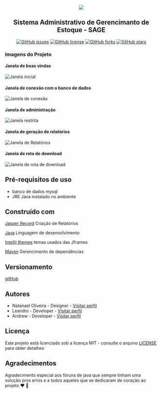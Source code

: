  <p align="center">
  <img src="https://github.com/Natanael-Oliveira-br/project_SAGE/blob/master/identidade_visual/logo-200.png"><br>
</p>
<h2 align="center">Sistema Administrativo de Gerencimanto de Estoque - SAGE</h2>

<p align="center">
<a href="https://github.com/Natanael-Oliveira-br/project_SAGE/issues"><img alt="GitHub issues" src="https://img.shields.io/github/issues/Natanael-Oliveira-br/project_SAGE"></a>
<a href="https://github.com/Natanael-Oliveira-br/project_SAGE/blob/master/LICENSE"><img alt="GitHub license" src="https://img.shields.io/github/license/Natanael-Oliveira-br/project_SAGE"></a>
<a href="https://github.com/Natanael-Oliveira-br/project_SAGE/network"><img alt="GitHub forks" src="https://img.shields.io/github/forks/Natanael-Oliveira-br/project_SAGE"></a>
<a href="https://github.com/Natanael-Oliveira-br/project_SAGE/stargazers"><img alt="GitHub stars" src="https://img.shields.io/github/stars/Natanael-Oliveira-br/project_SAGE"></a>
</p>



### Imagens do Projeto
#### Janela de boas vindas
![Janela inicial](https://github.com/Natanael-Oliveira-br/project_SAGE/blob/master/identidade_visual/janela1.png)

#### Janela de conexão com o banco de dados
![Janela de conexão](https://github.com/Natanael-Oliveira-br/project_SAGE/blob/master/identidade_visual/janela2.png)

#### Janela de administração
![Janela restrita](https://github.com/Natanael-Oliveira-br/project_SAGE/blob/master/identidade_visual/janela3.png)

#### Janela de geração de relatórios
![Janela de Relatórios](https://github.com/Natanael-Oliveira-br/project_SAGE/blob/master/identidade_visual/janela4.png)

#### Janela de rota de download
![Janela de rota de download](https://github.com/Natanael-Oliveira-br/project_SAGE/blob/master/identidade_visual/janela5.png)

## Pré-requisitos de uso

- banco de dados mysql
- JRE Java instalado no ambiente


## Construído com

[Jasper Record]() Criação de Relatórios

[Java]() Linguagem de desenvolvimento

[Intellij themes]() temas usados das Jframes

[Maven]() Gerencimento de dependências


## Versionamento

[gitHub]() 


## Autores

* Natanael Oliveira - Designer - [Visitar perfil](https://github.com/Natanael-Oliveira-br) 
* Leandro - Developer - [Visitar perfil](https://github.com/Leandro0101) 
* Andrew - Developer - [Visitar perfil](https://github.com/Andrew-2609)


## Licença

Este projeto está licenciado sob a licença MIT - consulte o arquivo [LICENSE](https://github.com/Natanael-Oliveira-br/project_SAGE/blob/master/LICENSE) para obter detalhes


## Agradecimentos

Agradecimento especial aos fóruns de java que sempre tinham uma solução pros erros e a todos aqueles que se dedicaram de coração ao projeto :heart: :facepunch:
